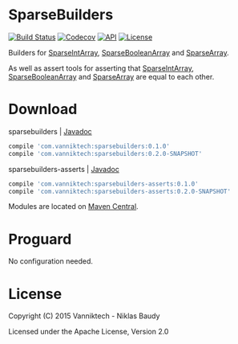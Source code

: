 # SparseBuilders

[![Build Status](https://travis-ci.org/vanniktech/SparseBuilders.svg?branch=master)](https://travis-ci.org/vanniktech/SparseBuilders?branch=master)
[![Codecov](https://codecov.io/github/vanniktech/SparseBuilders/coverage.svg?branch=master)](https://codecov.io/github/vanniktech/SparseBuilders?branch=master)
[![API](https://img.shields.io/badge/API-1%2B-brightgreen.svg?style=flat)](https://android-arsenal.com/api?level=1)
[![License](http://img.shields.io/:license-apache-blue.svg)](http://www.apache.org/licenses/LICENSE-2.0.html)

Builders for [SparseIntArray](http://developer.android.com/reference/android/util/SparseIntArray.html), [SparseBooleanArray](http://developer.android.com/reference/android/util/SparseBooleanArray.html) and [SparseArray](http://developer.android.com/reference/android/util/SparseArray.html).

As well as assert tools for asserting that [SparseIntArray](http://developer.android.com/reference/android/util/SparseIntArray.html), [SparseBooleanArray](http://developer.android.com/reference/android/util/SparseBooleanArray.html) and [SparseArray](http://developer.android.com/reference/android/util/SparseArray.html) are equal to each other.

# Download

sparsebuilders | [Javadoc](https://cdn.rawgit.com/vanniktech/SparseBuilders/master/sparsebuilders/javaDoc/release/index.html)

```groovy
compile 'com.vanniktech:sparsebuilders:0.1.0'
compile 'com.vanniktech:sparsebuilders:0.2.0-SNAPSHOT'
```

sparsebuilders-asserts | [Javadoc](https://cdn.rawgit.com/vanniktech/SparseBuilders/master/sparsebuilders-asserts/javaDoc/release/index.html)

```groovy
compile 'com.vanniktech:sparsebuilders-asserts:0.1.0'
compile 'com.vanniktech:sparsebuilders-asserts:0.2.0-SNAPSHOT'
```

Modules are located on [Maven Central](https://oss.sonatype.org/#nexus-search;quick~sparsebuilders).

# Proguard

No configuration needed.

# License

Copyright (C) 2015 Vanniktech - Niklas Baudy

Licensed under the Apache License, Version 2.0